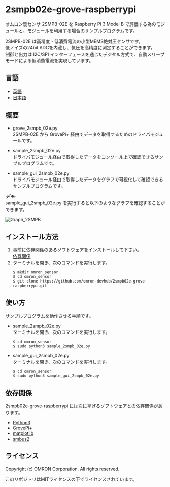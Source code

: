 # 2smpb02e-grove-raspberrypi
オムロン製センサ 2SMPB-02E を Raspberry Pi 3 Model B で評価する為のモジュールと、モジュールを利用する場合のサンプルプログラムです。  

2SMPB-02E は高精度・低消費電流の小型MEMS絶対圧センサです。  
低ノイズの24bit ADCを内蔵し、気圧を高精度に測定することができます。  
制御と出力は I2C/SPI インターフェースを通じたデジタル方式で、自動スリープモードによる低消費電流を実現しています。

## 言語
- [英語](./README.md)
- [日本語](./README_ja.md)

## 概要
- grove_2smpb_02e.py  
2SMPB-02E から GrovePi+ 経由でデータを取得するためのドライバモジュールです。

- sample_2smpb_02e.py  
ドライバモジュール経由で取得したデータをコンソール上で確認できるサンプルプログラムです。

- sample_gui_2smpb_02e.py  
ドライバモジュール経由で取得したデータをグラフで可視化して確認できるサンプルプログラムです。

***デモ:***  
sample_gui_2smpb_02e.py を実行すると以下のようなグラフを確認することができます。  

![Graph_2SMPB](Graph_2SMPB.png)

## インストール方法
1. 事前に依存関係のあるソフトウェアをインストールして下さい。  
    [依存関係](#link)
2. ターミナルを開き、次のコマンドを実行します。  
    ```
    $ mkdir omron_sensor
    $ cd omron_sensor
    $ git clone https://github.com/omron-devhub/2smpb02e-grove-raspberrypi.git
    ```

## 使い方
サンプルプログラムを動作させる手順です。

-  sample_2smpb_02e.py  
ターミナルを開き、次のコマンドを実行します。  
    ```
    $ cd omron_sensor
    $ sudo python3 sample_2smpb_02e.py
    ```
- sample_gui_2smpb_02e.py  
ターミナルを開き、次のコマンドを実行します。  
    ```
    $ cd omron_sensor
    $ sudo python3 sample_gui_2smpb_02e.py
    ```

## <a name="link"></a>依存関係
2smpb02e-grove-raspberrypi には次に挙げるソフトウェアとの依存関係があります。
- [Python3](https://www.python.org/)
- [GrovePi+](http://wiki.seeedstudio.com/GrovePi_Plus/)
- [matplotlib](https://matplotlib.org/)
- [smbus2](https://pypi.org/project/smbus2/)

## ライセンス
Copyright (c) OMRON Corporation. All rights reserved.

このリポジトリはMITライセンスの下でライセンスされています。
